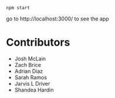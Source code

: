 `npm start`

go to http://localhost:3000/ to see the app

# Contributors

- Josh McLain
- Zach Brice
- Adrian Diaz
- Sarah Ramos
- Jarvis L Driver
- Shandea Hardin
